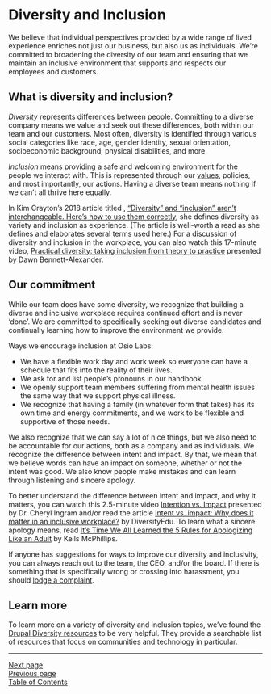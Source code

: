 # Diversity and Inclusion

We believe that individual perspectives provided by a wide range of lived experience enriches not just our business, but also us as individuals. We’re committed to broadening the diversity of our team and ensuring that we maintain an inclusive environment that supports and respects our employees and customers.

## What is diversity and inclusion? 
*Diversity* represents differences between people. Committing to a diverse company means we value and seek out these differences, both within our team and our customers. Most often, diversity is identified through various social categories like race, age, gender identity, sexual orientation, socioeconomic background, physical disabilities, and more.

*Inclusion* means providing a safe and welcoming environment for the people we interact with. This is represented through our [values](https://github.com/OsioLabs/emphandbook/blob/master/01who_we_are/02values.md), policies, and most importantly, our actions. Having a diverse team means nothing if we can’t all thrive here equally.

In Kim Crayton’s 2018 article titled , [“Diversity” and “inclusion” aren’t interchangeable. Here’s how to use them correctly](https://qz.com/work/1328942/what-is-diversity-a-practical-definition/amp/), she defines diversity as variety and inclusion as experience. (The article is well-worth a read as she defines and elaborates several terms used here.) For a discussion of diversity and inclusion in the workplace, you can also watch this 17-minute video, [Practical diversity: taking inclusion from theory to practice](https://www.youtube.com/watch?v=ExcDNly1DbI) presented by Dawn Bennett-Alexander.  

## Our commitment
While our team does have some diversity, we recognize that building a diverse and inclusive workplace requires continued effort and is never ‘done’. We are committed to specifically seeking out diverse candidates and continually learning how to improve the environment we provide. 

Ways we encourage inclusion at Osio Labs:

- We have a flexible work day and work week so everyone can have a schedule that fits into the reality of their lives.
- We ask for and list people’s pronouns in our handbook.
- We openly support team members suffering from mental health issues the same way that we support physical illness.
- We recognize that having a family (in whatever form that takes) has its own time and energy commitments, and we work to be flexible and supportive of those needs.

We also recognize that we can say a lot of nice things, but we also need to be accountable for our actions, both as a company and as individuals. We recognize the difference between intent and impact. By that, we mean that we believe words can have an impact on someone, whether or not the intent was good. We also know people make mistakes and can learn through listening and sincere apology.

To better understand the difference between intent and impact, and why it matters, you can watch this 2.5-minute video [Intention vs. Impact](https://www.youtube.com/watch?v=83KMiek0E8I) presented by Dr. Cheryl Ingram and/or read the article [Intent vs. impact: Why does it matter in an inclusive workplace?](https://diversityedu.com/intent-vs-impact-inclusive-workplace/) by DiversityEdu. To learn what a sincere apology means, read [It’s Time We All Learned the 5 Rules for Apologizing Like an Adult](https://www.wellandgood.com/good-advice/how-to-apologize/) by Kells McPhillips.

If anyone has suggestions for ways to improve our diversity and inclusivity, you can always reach out to the team, the CEO, and/or the board. If there is something that is specifically wrong or crossing into harassment, you should [lodge a complaint](https://github.com/OsioLabs/emphandbook/blob/master/04emp_conduct/03complaints.md).

## Learn more
To learn more on a variety of diversity and inclusion topics, we’ve found the [Drupal Diversity resources](https://www.drupaldiversity.com/resources) to be very helpful. They provide a searchable list of resources that focus on communities and technology in particular.

---
[Next page](03harassment.md)  
[Previous page](01standards.md)  
[Table of Contents](../README.md#table-of-contents)
